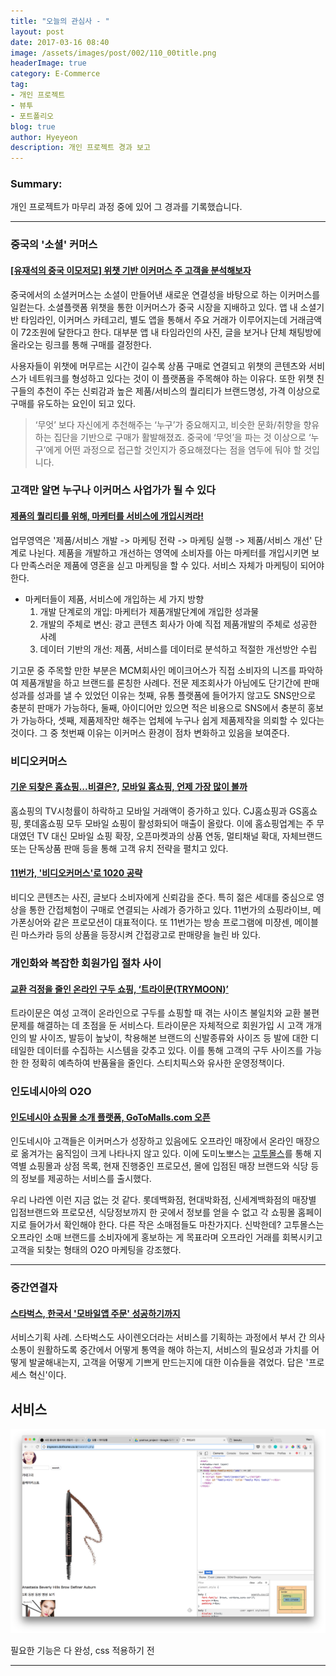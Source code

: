 ```yaml
---
title: "오늘의 관심사 - "
layout: post
date: 2017-03-16 08:40
image: /assets/images/post/002/110_00title.png
headerImage: true
category: E-Commerce
tag:
- 개인 프로젝트
- 뷰투
- 포트폴리오
blog: true
author: Hyeyeon
description: 개인 프로젝트 경과 보고
---
```


### Summary:

개인 프로젝트가 마무리 과정 중에 있어 그 경과를 기록했습니다.

---

### 중국의 '소셜' 커머스

#### [[유재석의 중국 이모저모] 위챗 기반 이커머스 주 고객을 분석해보자](http://www.mobiinside.com/kr/2017/03/07/wechat-ecommerce/)

중국에서의 소셜커머스는 소셜이 만들어낸 새로운 연결성을 바탕으로 하는 이커머스를 일컫는다. 소셜플랫폼 위챗을 통한 이커머스가 중국 시장을 지배하고 있다. 앱 내 소셜기반 타임라인, 이커머스 카테고리, 별도 앱을 통해서 주요 거래가 이루어지는데 거래금액이 72조원에 달한다고 한다. 대부분 앱 내 타임라인의 사진, 글을 보거나 단체 채팅방에 올라오는 링크를 통해 구매를 결정한다.

사용자들이 위챗에 머무르는 시간이 길수록 상품 구매로 연결되고 위챗의 콘텐츠와 서비스가 네트워크를 형성하고 있다는 것이 이 플랫폼을 주목해야 하는 이유다. 또한 위챗 친구들의 추천이 주는 신뢰감과 높은 제품/서비스의 퀄리티가 브랜드명성, 가격 이상으로 구매를 유도하는 요인이 되고 있다.

> ‘무엇’ 보다 자신에게 추천해주는 ‘누구’가 중요해지고, 비슷한 문화/취향을 향유하는 집단을 기반으로 구매가 활발해졌죠. 중국에 ‘무엇’을 파는 것 이상으로 ‘누구’에게 어떤 과정으로 접근할 것인지가 중요해졌다는 점을 염두에 둬야 할 것입니다.


### 고객만 알면 누구나 이커머스 사업가가 될 수 있다

#### [제품의 퀄리티를 위해, 마케터를 서비스에 개입시켜라!](http://platum.kr/archives/77230)

업무영역은 '제품/서비스 개발 -> 마케팅 전략 -> 마케팅 실행 -> 제품/서비스 개선' 단계로 나뉜다. 제품을 개발하고 개선하는 영역에 소비자를 아는 마케터를 개입시키면 보다 만족스러운 제품에 영혼을 싣고 마케팅을 할 수 있다. 서비스 자체가 마케팅이 되어야 한다.

* 마케터들이 제품, 서비스에 개입하는 세 가지 방향
  1. 개발 단계로의 개입: 마케터가 제품개발단계에 개입한 성과물
  2. 개발의 주체로 변신: 광고 콘텐츠 회사가 아예 직접 제품개발의 주체로 성공한 사례
  3. 데이터 기반의 개선: 제품, 서비스를 데이터로 분석하고 적절한 개선방안 수립

기고문 중 주목할 만한 부분은 MCM회사인 메이크어스가 직접 소비자의 니즈를 파악하여 제품개발을 하고 브랜드를 론칭한 사례다. 전문 제조회사가 아님에도 단기간에 판매성과를 성과를 낼 수 있었던 이유는 첫째, 유통 플랫폼에 들어가지 않고도 SNS만으로 충분히 판매가 가능하다, 둘째, 아이디어만 있으면 적은 비용으로 SNS에서 충분히 홍보가 가능하다, 셋째, 제품제작만 해주는 업체에 누구나 쉽게 제품제작을 의뢰할 수 있다는 것이다. 그 중 첫번째 이유는 이커머스 환경이 점차 변화하고 있음을 보여준다.


### 비디오커머스

#### [기운 되찾은 홈쇼핑...비결은?](http://www.zdnet.co.kr/news/news_view.asp?artice_id=20170308110453), [모바일 홈쇼핑, 언제 가장 많이 볼까](http://www.venturesquare.net/745200)

홈쇼핑의 TV시청률이 하락하고 모바일 거래액이 증가하고 있다. CJ홈쇼핑과 GS홈쇼핑, 롯데홈쇼핑 모두 모바일 쇼핑이 활성화되어 매출이 올랐다. 이에 홈쇼핑업계는 주 무대였던 TV 대신 모바일 쇼핑 확장, 오픈마켓과의 상품 연동, 멀티채널 확대, 자체브랜드 또는 단독상품 판매 등을 통해 고객 유치 전략을 펼치고 있다.

#### [11번가, '비디오커머스'로 1020 공략](http://www.newstomato.com/ReadNews.aspx?no=738331)

비디오 콘텐츠는 사진, 글보다 소비자에게 신뢰감을 준다. 특히 젊은 세대를 중심으로 영상을 통한 간접체험이 구매로 연결되는 사례가 증가하고 있다. 11번가의 쇼핑라이브, 메가폰싱어와 같은 프로모션이 대표적이다. 또 11번가는 방송 프로그램에 미쟝센, 메이블린 마스카라 등의 상품을 등장시켜 간접광고로 판매량을 늘린 바 있다.

### 개인화와 복잡한 회원가입 절차 사이

#### [교환 걱정을 줄인 온라인 구두 쇼핑, ‘트라이문(TRYMOON)’](http://besuccess.com/2017/03/%ea%b5%90%ed%99%98-%ea%b1%b1%ec%a0%95%ec%9d%84-%ec%a4%84%ec%9d%b8-%ec%98%a8%eb%9d%bc%ec%9d%b8-%ea%b5%ac%eb%91%90-%ec%87%bc%ed%95%91-%ed%8a%b8%eb%9d%bc%ec%9d%b4%eb%ac%b8trymoon/)

트라이문은 여성 고객이 온라인으로 구두를 쇼핑할 때 겪는 사이츠 불일치와 교환 불편 문제를 해결하는 데 초점을 둔 서비스다. 트라이문은 자체적으로 회원가입 시 고객 개개인의 발 사이즈, 발등이 높낮이, 착용해본 브랜드의 신발종류와 사이즈 등 발에 대한 디테일한 데이터를 수집하는 시스템을 갖추고 있다. 이를 통해 고객의 구두 사이즈를 가능한 한 정확히 예측하여 반품율을 줄인다. 스티치픽스와 유사한 운영정책이다.


### 인도네시아의 O2O

#### [인도네시아 쇼핑몰 소개 플랫폼, GoToMalls.com 오픈](http://dailyindonesia.co.kr/news/view.php?no=15124)

인도네시아 고객들은 이커머스가 성장하고 있음에도 오프라인 매장에서 온라인 매장으로 옮겨가는 움직임이 크게 나타나지 않고 있다. 이에 도미노뽀스는 [고투몰스](https://www.gotomalls.com/)를 통해 지역별 쇼핑몰과 상점 목록, 현재 진행중인 프로모션, 몰에 입점된 매장 브랜드와 식당 등의 정보를 제공하는 서비스를 출시했다.

우리 나라엔 이런 지금 없는 것 같다. 롯데백화점, 현대박화점, 신세계백화점의 매장별 입점브랜드와 프로모션, 식당정보까지 한 곳에서 정보를 얻을 수 없고 각 쇼핑몰 홈페이지로 들어가서 확인해야 한다. 다른 작은 소매점들도 마찬가지다. 신박한데? 고투몰스는 오프라인 소매 브랜드를 소비자에게 홍보하는 게 목표라며 오프라인 거래를 회복시키고 고객을 되찾는 형태의 O2O 마케팅을 강조했다.

---


### 중간연결자

#### [스타벅스, 한국서 '모바일앱 주문' 성공하기까지](http://www.zdnet.co.kr/news/news_view.asp?artice_id=20170307165743)

서비스기획 사례. 스타벅스도 사이렌오더라는 서비스를 기획하는 과정에서 부서 간 의사소통이 원활하도록 중간에서 어떻게 통역을 해야 하는지, 서비스의 필요성과 가치를 어떻게 발굴해내는지, 고객을 어떻게 기쁘게 만드는지에 대한 이슈들을 겪었다. 답은 '프로세스 혁신'이다.



## 서비스


![pic12](/assets/images/post/002/110_12.png)
<figcaption class="caption">필요한 기능은 다 완성, css 적용하기 전</figcaption>

---
